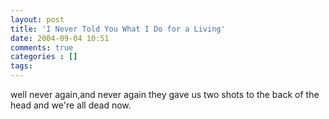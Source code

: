 ```yaml
---
layout: post
title: 'I Never Told You What I Do for a Living'
date: 2004-09-04 10:51
comments: true
categories : []
tags:
---
```

well never again,and never again
they gave us two shots to the back of the head
and we're all dead now.


